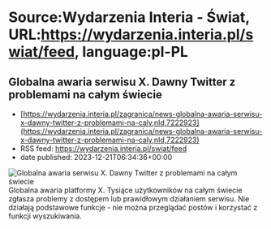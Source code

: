# Source:Wydarzenia Interia - Świat, URL:https://wydarzenia.interia.pl/swiat/feed, language:pl-PL

## Globalna awaria serwisu X. Dawny Twitter z problemami na całym świecie
 - [https://wydarzenia.interia.pl/zagranica/news-globalna-awaria-serwisu-x-dawny-twitter-z-problemami-na-caly,nId,7222923](https://wydarzenia.interia.pl/zagranica/news-globalna-awaria-serwisu-x-dawny-twitter-z-problemami-na-caly,nId,7222923)
 - RSS feed: https://wydarzenia.interia.pl/swiat/feed
 - date published: 2023-12-21T06:34:36+00:00

<p><a href="https://wydarzenia.interia.pl/zagranica/news-globalna-awaria-serwisu-x-dawny-twitter-z-problemami-na-caly,nId,7222923"><img align="left" alt="Globalna awaria serwisu X. Dawny Twitter z problemami na całym świecie" src="https://i.iplsc.com/globalna-awaria-serwisu-x-dawny-twitter-z-problemami-na-caly/000I9LQDFWAOKWS9-C321.jpg" /></a>Globalna awaria platformy X. Tysiące użytkowników na całym świecie zgłasza problemy z dostępem lub prawidłowym działaniem serwisu. Nie działają podstawowe funkcje - nie można przeglądać postów i korzystać z funkcji wyszukiwania. </p><br clear="all" />

